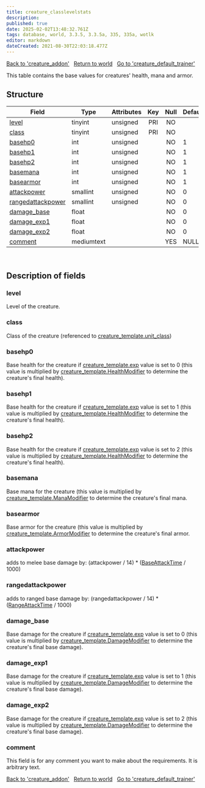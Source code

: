 ```yaml
---
title: creature_classlevelstats
description: 
published: true
date: 2025-02-02T13:48:32.761Z
tags: database, world, 3.3.5, 3.3.5a, 335, 335a, wotlk
editor: markdown
dateCreated: 2021-08-30T22:03:18.477Z
---
```


<a href="https://trinitycore.info/en/database/335/world/creature_addon" class="mt-5 v-btn v-btn--depressed v-btn--flat v-btn--outlined theme--light v-size--default darkblue--text text--lighten-3"><span class="v-btn__content"><i aria-hidden="true" class="v-icon notranslate v-icon--left mdi mdi-arrow-left theme--light"></i><span>Back to 'creature_addon'</span></span></a>&nbsp;&nbsp;&nbsp;<a href="https://trinitycore.info/en/database/335/world/home" class="mt-5 v-btn v-btn--depressed v-btn--flat v-btn--outlined theme--light v-size--default darkblue--text text--lighten-3"><span class="v-btn__content"><i aria-hidden="true" class="v-icon notranslate v-icon--left mdi mdi-home-outline theme--light"></i><span>Return to world</span></span></a>&nbsp;&nbsp;&nbsp;<a href="https://trinitycore.info/en/database/335/world/creature_default_trainer" class="mt-5 v-btn v-btn--depressed v-btn--flat v-btn--outlined theme--light v-size--default darkblue--text text--lighten-3"><span class="v-btn__content"><span>Go to 'creature_default_trainer'</span><i aria-hidden="true" class="v-icon notranslate v-icon--right mdi mdi-arrow-right theme--light"></i></span></a>

This table contains the base values for creatures' health, mana and armor.

## Structure

| Field | Type | Attributes | Key | Null | Default | Extra | Comment |
| --- | --- | --- | :---: | :---: | --- | --- | --- |
| [level](#level) | tinyint | unsigned | PRI | NO |  |  |  |
| [class](#class) | tinyint | unsigned | PRI | NO |  |  |  |
| [basehp0](#basehp0) | int | unsigned |  | NO | 1 |  |  |
| [basehp1](#basehp1) | int | unsigned |  | NO | 1 |  |  |
| [basehp2](#basehp2) | int | unsigned |  | NO | 1 |  |  |
| [basemana](#basemana) | int | unsigned |  | NO | 1 |  |  |
| [basearmor](#basearmor) | int | unsigned |  | NO | 1 |  |  |
| [attackpower](#attackpower) | smallint | unsigned |  | NO | 0 |  |  |
| [rangedattackpower](#rangedattackpower) | smallint | unsigned |  | NO | 0 |  |  |
| [damage_base](#damage_base) | float |  |  | NO | 0 |  |  |
| [damage_exp1](#damage_exp1) | float |  |  | NO | 0 |  |  |
| [damage_exp2](#damage_exp2) | float |  |  | NO | 0 |  |  |
| [comment](#comment) | mediumtext |  |  | YES | NULL |  |  |
&nbsp;
## Description of fields

### level
Level of the creature.
&nbsp;

### class
Class of the creature (referenced to [creature_template.unit_class](../world/creature_template#unit_class))
&nbsp;

### basehp0
Base health for the creature if [creature_template.exp](../world/creature_template#exp) value is set to 0 (this value is multiplied by [creature_template.HealthModifier](../world/creature_template#healthmodifier) to determine the creature's final health).
&nbsp;

### basehp1
Base health for the creature if [creature_template.exp](../world/creature_template#exp) value is set to 1 (this value is multiplied by [creature_template.HealthModifier](../world/creature_template#healthmodifier) to determine the creature's final health).
&nbsp;

### basehp2
Base health for the creature if [creature_template.exp](../world/creature_template#exp) value is set to 2 (this value is multiplied by [creature_template.HealthModifier](../world/creature_template#healthmodifier) to determine the creature's final health).
&nbsp;

### basemana
Base mana for the creature (this value is multiplied by [creature_template.ManaModifier](../world/creature_template#manamodifier) to determine the creature's final mana.
&nbsp;

### basearmor
Base armor for the creature (this value is multiplied by [creature_template.ArmorModifier](../world/creature_template#armormodifier) to determine the creature's final armor.
&nbsp;

### attackpower
adds to melee base damage by: (attackpower / 14) * ([BaseAttackTime](../world/creatute_template#baseattacktime) / 1000)
&nbsp;

### rangedattackpower
adds to ranged base damage by: (rangedattackpower / 14) * ([RangeAttackTime](../world/creatute_template#rangeattacktime) / 1000)
&nbsp;

### damage_base
Base damage for the creature if [creature_template.exp](../world/creature_template#exp) value is set to 0 (this value is multiplied by [creature_template.DamageModifier](../world/creature_template#damagemodifier) to determine the creature's final base damage).
&nbsp;

### damage_exp1
Base damage for the creature if [creature_template.exp](../world/creature_template#exp) value is set to 1 (this value is multiplied by [creature_template.DamageModifier](../world/creature_template#damagemodifier) to determine the creature's final base damage).
&nbsp;

### damage_exp2
Base damage for the creature if [creature_template.exp](../world/creature_template#exp) value is set to 2 (this value is multiplied by [creature_template.DamageModifier](../world/creature_template#damagemodifier) to determine the creature's final base damage).
&nbsp;

### comment
This field is for any comment you want to make about the requirements. It is arbitrary text.
&nbsp;

<a href="https://trinitycore.info/en/database/335/world/creature_addon" class="mt-5 v-btn v-btn--depressed v-btn--flat v-btn--outlined theme--light v-size--default darkblue--text text--lighten-3"><span class="v-btn__content"><i aria-hidden="true" class="v-icon notranslate v-icon--left mdi mdi-arrow-left theme--light"></i><span>Back to 'creature_addon'</span></span></a>&nbsp;&nbsp;&nbsp;<a href="https://trinitycore.info/en/database/335/world/home" class="mt-5 v-btn v-btn--depressed v-btn--flat v-btn--outlined theme--light v-size--default darkblue--text text--lighten-3"><span class="v-btn__content"><i aria-hidden="true" class="v-icon notranslate v-icon--left mdi mdi-home-outline theme--light"></i><span>Return to world</span></span></a>&nbsp;&nbsp;&nbsp;<a href="https://trinitycore.info/en/database/335/world/creature_default_trainer" class="mt-5 v-btn v-btn--depressed v-btn--flat v-btn--outlined theme--light v-size--default darkblue--text text--lighten-3"><span class="v-btn__content"><span>Go to 'creature_default_trainer'</span><i aria-hidden="true" class="v-icon notranslate v-icon--right mdi mdi-arrow-right theme--light"></i></span></a>
